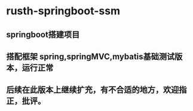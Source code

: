 # rusth-springboot-ssm
## springboot搭建项目  
## 搭配框架 spring,springMVC,mybatis基础测试版本，运行正常  
## 后续在此版本上继续扩充，有不合适的地方，欢迎指正，批评。
